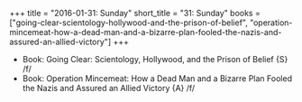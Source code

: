 +++
title = "2016-01-31: Sunday"
short_title = "31: Sunday"
books = ["going-clear-scientology-hollywood-and-the-prison-of-belief", "operation-mincemeat-how-a-dead-man-and-a-bizarre-plan-fooled-the-nazis-and-assured-an-allied-victory"]
+++


* Book: Going Clear: Scientology, Hollywood, and the Prison of Belief {S} /f/
* Book: Operation Mincemeat: How a Dead Man and a Bizarre Plan Fooled the Nazis and Assured an Allied Victory {A} /f/
